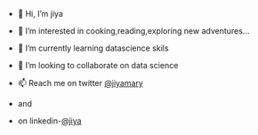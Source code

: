 - 👋 Hi, I’m jiya


- 👀 I’m interested in cooking,reading,exploring new adventures...
- 🌱 I’m currently learning datascience skils
- 💞️ I’m looking to collaborate on data science
- 📫 Reach me  on twitter [@jiyamary](https://twitter.com/jiyamary) 
- and
- on linkedin-[@jiya](https://www.linkedin.com/in/jiya-mary-joseph-a3892a218/)

